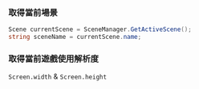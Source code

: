 ### 取得當前場景
```C#
Scene currentScene = SceneManager.GetActiveScene();
string sceneName = currentScene.name;
```

### 取得當前遊戲使用解析度
`Screen.width` & `Screen.height`








